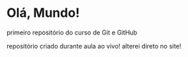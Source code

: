 # Olá, Mundo!
 primeiro repositório do curso de Git e GitHub

 repositório criado durante aula ao vivo!
alterei direto no site!
